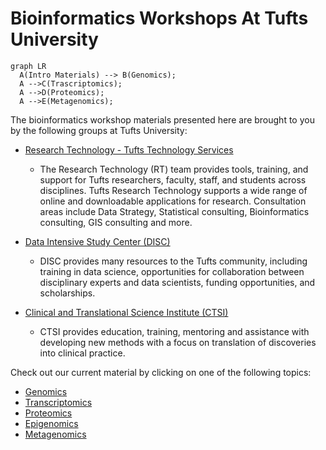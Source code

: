 # Bioinformatics Workshops At Tufts University


``` mermaid
graph LR
  A(Intro Materials) --> B(Genomics);
  A -->C(Trascriptomics);
  A -->D(Proteomics);
  A -->E(Metagenomics);
```

The bioinformatics workshop materials presented here are brought to you by the following groups at Tufts University:

- [Research Technology - Tufts Technology Services](https://it.tufts.edu/researchtechnology.tufts.edu)
    
    - The Research Technology (RT) team provides tools, training, and support for Tufts researchers, faculty, staff, and students across disciplines. Tufts Research Technology supports a wide range of online and downloadable applications for research. Consultation areas include Data Strategy, Statistical consulting, Bioinformatics consulting, GIS consulting and more.
      
- [Data Intensive Study Center (DISC)](https://disc.tufts.edu/)

    - DISC provides many resources to the Tufts community, including training in data science, opportunities for collaboration between disciplinary experts and data scientists, funding opportunities, and scholarships.
      
- [Clinical and Translational Science Institute (CTSI)](https://www.tuftsctsi.org/)

    - CTSI provides education, training, mentoring and assistance with developing new methods with a focus on translation of discoveries into clinical practice.
      
Check out our current material by clicking on one of the following topics:

- [Genomics](./genomics/genomics.md)
- [Transcriptomics](./transcriptomics/transcriptomics.md)
- [Proteomics](./proteomics/proteomics.md)
- [Epigenomics](./epigenomics/epigenomics.md)
- [Metagenomics](./metagenomics/metagenomics.md)
